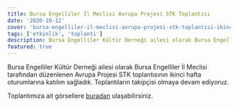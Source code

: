 ```yaml
---
title: Bursa Engelliler İl Meclisi Avrupa Projesi STK Toplantısı
date: '2020-10-12'
cover: 'bursa-engelliler-il-meclisi-avrupa-projesi-stk-toplantisi-ikinci-hafta.jpg'
tags: ['etkinlik', 'toplanti']
description: Bursa Engelliler Kültür Derneği ailesi olarak Bursa Engelliler İl Meclisi tarafından düzenlenen Avrupa Projesi STK toplantısına katılım sağladık.
featured: true
---
```


Bursa Engelliler Kültür Derneği ailesi olarak Bursa Engelliler İl Meclisi tarafından düzenlenen Avrupa Projesi STK toplantısının ikinci hafta oturumlarına katılım sağladık. Toplantıların takipçisi olmaya devam ediyoruz.

Toplantımıza ait görsellere [buradan](https://photos.app.goo.gl/fvhQa5zjH6DJdkS96) ulaşabilirsiniz.
